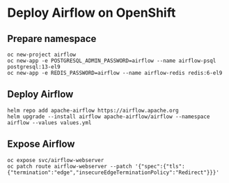 # Deploy Airflow on OpenShift

## Prepare namespace

```shell
oc new-project airflow
oc new-app -e POSTGRESQL_ADMIN_PASSWORD=airflow --name airflow-psql postgresql:13-el9
oc new-app -e REDIS_PASSWORD=airflow --name airflow-redis redis:6-el9
```

## Deploy Airflow

```shell
helm repo add apache-airflow https://airflow.apache.org
helm upgrade --install airflow apache-airflow/airflow --namespace airflow --values values.yml
```
## Expose Airflow

```shell
oc expose svc/airflow-webserver
oc patch route airflow-webserver --patch '{"spec":{"tls":{"termination":"edge","insecureEdgeTerminationPolicy":"Redirect"}}}'
```
